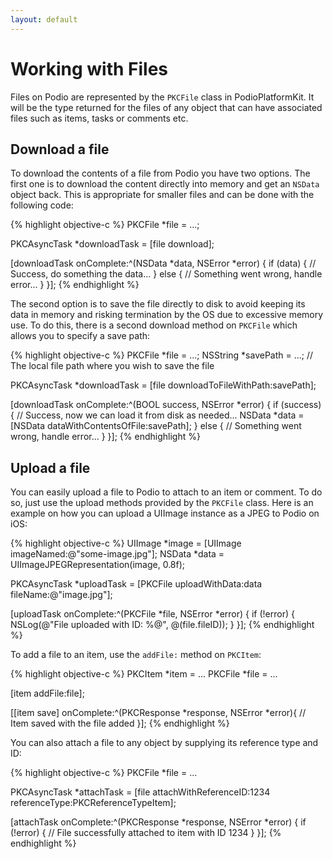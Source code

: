 ```yaml
---
layout: default
---
```

# Working with Files

Files on Podio are represented by the `PKCFile` class in PodioPlatformKit. It will be the type returned for the files of any object that can have associated files such as items, tasks or comments etc.

## Download a file

To download the contents of a file from Podio you have two options. The first one is to download the content directly into memory and get an `NSData` object back. This is appropriate for smaller files and can be done with the following code:

{% highlight objective-c %}
PKCFile *file = ...;

PKCAsyncTask *downloadTask = [file download];

[downloadTask onComplete:^(NSData *data, NSError *error) {
  if (data) {
    // Success, do something the data...
  } else {
    // Something went wrong, handle error...
  }
}];
{% endhighlight %}

The second option is to save the file directly to disk to avoid keeping its data in memory and risking termination by the OS due to excessive memory use. To do this, there is a second download method on `PKCFile` which allows you to specify a save path:

{% highlight objective-c %}
PKCFile *file = ...;
NSString *savePath = ...; // The local file path where you wish to save the file

PKCAsyncTask *downloadTask = [file downloadToFileWithPath:savePath];

[downloadTask onComplete:^(BOOL success, NSError *error) {
  if (success) {
    // Success, now we can load it from disk as needed...
    NSData *data = [NSData dataWithContentsOfFile:savePath];
  } else {
    // Something went wrong, handle error...
  }
}];
{% endhighlight %}

## Upload a file

You can easily upload a file to Podio to attach to an item or comment. To do so, just use the upload methods provided by the `PKCFile` class. Here is an example on how you can upload a UIImage instance as a JPEG to Podio on iOS:

{% highlight objective-c %}
UIImage *image = [UIImage imageNamed:@"some-image.jpg"];
NSData *data = UIImageJPEGRepresentation(image, 0.8f);

PKCAsyncTask *uploadTask = [PKCFile uploadWithData:data fileName:@"image.jpg"];

[uploadTask onComplete:^(PKCFile *file, NSError *error) {
  if (!error) {
    NSLog(@"File uploaded with ID: %@", @(file.fileID));
  }
}];
{% endhighlight %}

To add a file to an item, use the `addFile:` method on `PKCItem`:

{% highlight objective-c %}
PKCItem *item = ...
PKCFile *file = ...

[item addFile:file];

[[item save] onComplete:^(PKCResponse *response, NSError *error){
  // Item saved with the file added
}];
{% endhighlight %}

You can also attach a file to any object by supplying its reference type and ID:

{% highlight objective-c %}
PKCFile *file = ...

PKCAsyncTask *attachTask = [file attachWithReferenceID:1234 referenceType:PKCReferenceTypeItem];

[attachTask onComplete:^(PKCResponse *response, NSError *error) {
  if (!error) {
    // File successfully attached to item with ID 1234
  }
}];
{% endhighlight %}